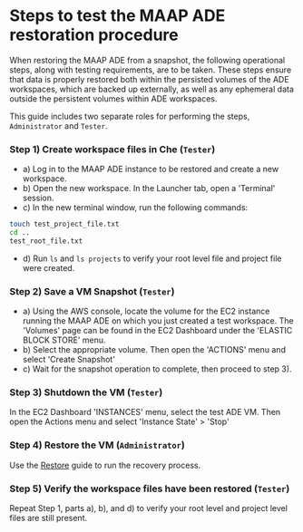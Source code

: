 # Steps to test the MAAP ADE restoration procedure

When restoring the MAAP ADE from a snapshot, the following operational steps, along with testing requirements, are to be taken. These steps ensure that data is properly restored both within the persisted volumes of the ADE workspaces, which are backed up externally, as well as any ephemeral data outside the persistent volumes within ADE workspaces. 

This guide includes two separate roles for performing the steps, `Administrator` and `Tester`.

### Step 1) Create workspace files in Che (`Tester`)

- a) Log in to the MAAP ADE instance to be restored and create a new workspace.
- b) Open the new workspace. In the Launcher tab, open a 'Terminal' session.
- c) In the new terminal window, run the following commands:

```bash
touch test_project_file.txt
cd ..
test_root_file.txt
```

- d) Run `ls` and `ls projects` to verify your root level file and project file were created.

### Step 2) Save a VM Snapshot (`Tester`)

- a) Using the AWS console, locate the volume for the EC2 instance running the MAAP ADE on which you just created a test workspace. The 'Volumes' page can be found in the EC2 Dashboard under the 'ELASTIC BLOCK STORE' menu.
- b) Select the appropriate volume. Then open the 'ACTIONS' menu and select 'Create Snapshot'
- c) Wait for the snapshot operation to complete, then proceed to step 3).

### Step 3) Shutdown the VM (`Tester`)

In the EC2 Dashboard 'INSTANCES' menu, select the test ADE VM. Then open the Actions menu and select 'Instance State' > 'Stop'

### Step 4) Restore the VM (`Administrator`)

Use the [Restore](RESTORE_TEST.md) guide to run the recovery process.

### Step 5) Verify the workspace files have been restored (`Tester`)

Repeat Step 1, parts a), b), and d) to verify your root level and project level files are still present.


